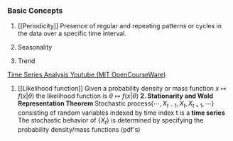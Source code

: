 ### Basic Concepts

1. [[Periodicity]]
	Presence of regular and repeating patterns or cycles in the data over a specific time interval.
	
1. Seasonality
2. Trend


[Time Series Analysis Youtube (MIT OpenCourseWare)](https://www.youtube.com/watch?v=uBeM1FUk4Ps)
1. [[Likelihood function]]
	Given a probability density or mass function $x \mapsto f(x|\theta)$ the likelihood function is $\theta \mapsto f(x|\theta)$ 
__2. Stationarity and Wold Representation Theorem__
	Stochastic process{$\cdots, X_{t-1}, X_t,X_{t+1},\cdots$} consisting of random variables indexed by time index t is a __time series__
	The stochastic behavior of {$X_t$} is determined by specifying the probability density/mass functions (pdf's)
	
